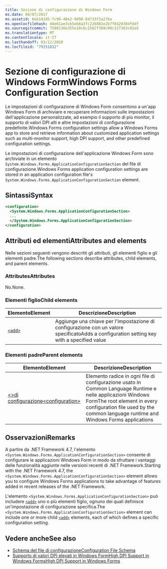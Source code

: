 ```yaml
---
title: Sezione di configurazione di Windows Form
ms.date: 04/07/2017
ms.assetid: 6eb142d5-fc98-40e2-9d90-84733f2a27ba
ms.openlocfilehash: 4de61ae3cb5eb8a3fc226881e2b7f842030dfddf
ms.sourcegitcommit: 7588136e355e10cbc2582f389c90c127363c02a5
ms.translationtype: MT
ms.contentlocale: it-IT
ms.lasthandoff: 03/12/2020
ms.locfileid: "79151832"
---
```

# <a name="windows-forms-configuration-section"></a><span data-ttu-id="1f4ba-102">Sezione di configurazione di Windows Form</span><span class="sxs-lookup"><span data-stu-id="1f4ba-102">Windows Forms Configuration Section</span></span>
<span data-ttu-id="1f4ba-103">Le impostazioni di configurazione di Windows Form consentono a un'app Windows Form di archiviare e recuperare informazioni sulle impostazioni dell'applicazione personalizzate, ad esempio il supporto di più monitor, il supporto di valori DPI alti e altre impostazioni di configurazione predefinite.</span><span class="sxs-lookup"><span data-stu-id="1f4ba-103">Windows Forms configuration settings allow a Windows Forms app to store and retrieve information about customized application settings such as multi-monitor support, high DPI support, and other predefined configuration settings.</span></span>

<span data-ttu-id="1f4ba-104">Le impostazioni di configurazione dell'applicazione Windows Form sono archiviate in un elemento `System.Windows.Forms.ApplicationConfigurationSection` del file di configurazione.</span><span class="sxs-lookup"><span data-stu-id="1f4ba-104">Windows Forms application configuration settings are stored in an application configuration file's `System.Windows.Forms.ApplicationConfigurationSection` element.</span></span>

## <a name="syntax"></a><span data-ttu-id="1f4ba-105">Sintassi</span><span class="sxs-lookup"><span data-stu-id="1f4ba-105">Syntax</span></span>

```xml
<configuration>
  <System.Windows.Forms.ApplicationConfigurationSection>
  ...
  </System.Windows.Forms.ApplicationConfigurationSection>
</configuration>
```

## <a name="attributes-and-elements"></a><span data-ttu-id="1f4ba-106">Attributi ed elementi</span><span class="sxs-lookup"><span data-stu-id="1f4ba-106">Attributes and elements</span></span>

<span data-ttu-id="1f4ba-107">Nelle sezioni seguenti vengono descritti gli attributi, gli elementi figlio e gli elementi padre.</span><span class="sxs-lookup"><span data-stu-id="1f4ba-107">The following sections describe attributes, child elements, and parent elements.</span></span>

### <a name="attributes"></a><span data-ttu-id="1f4ba-108">Attributes</span><span class="sxs-lookup"><span data-stu-id="1f4ba-108">Attributes</span></span>

<span data-ttu-id="1f4ba-109">No.</span><span class="sxs-lookup"><span data-stu-id="1f4ba-109">None.</span></span>

### <a name="child-elements"></a><span data-ttu-id="1f4ba-110">Elementi figlio</span><span class="sxs-lookup"><span data-stu-id="1f4ba-110">Child elements</span></span>

<span data-ttu-id="1f4ba-111">Elemento</span><span class="sxs-lookup"><span data-stu-id="1f4ba-111">Element</span></span>  |<span data-ttu-id="1f4ba-112">Descrizione</span><span class="sxs-lookup"><span data-stu-id="1f4ba-112">Description</span></span> |
---------|---------|
[`<add>`](windows-forms-add-configuration-element.md) | <span data-ttu-id="1f4ba-113">Aggiunge una chiave per l'impostazione di configurazione con un valore specificato</span><span class="sxs-lookup"><span data-stu-id="1f4ba-113">Adds a configuration setting key with a specified value</span></span> |

### <a name="parent-elements"></a><span data-ttu-id="1f4ba-114">Elementi padre</span><span class="sxs-lookup"><span data-stu-id="1f4ba-114">Parent elements</span></span>

<span data-ttu-id="1f4ba-115">Elemento</span><span class="sxs-lookup"><span data-stu-id="1f4ba-115">Element</span></span>  |<span data-ttu-id="1f4ba-116">Descrizione</span><span class="sxs-lookup"><span data-stu-id="1f4ba-116">Description</span></span> |
---------|---------|
[<span data-ttu-id="1f4ba-117">\<>di configurazione</span><span class="sxs-lookup"><span data-stu-id="1f4ba-117">\<configuration></span></span>](../configuration-element.md) | <span data-ttu-id="1f4ba-118">Elemento radice in ogni file di configurazione usato in Common Language Runtime e nelle applicazioni Windows Form</span><span class="sxs-lookup"><span data-stu-id="1f4ba-118">The root element in every configuration file used by the common language runtime and Windows Forms applications</span></span> |

## <a name="remarks"></a><span data-ttu-id="1f4ba-119">Osservazioni</span><span class="sxs-lookup"><span data-stu-id="1f4ba-119">Remarks</span></span>

<span data-ttu-id="1f4ba-120">A partire da .NET Framework 4.7, l'elemento `<System.Windows.Forms.ApplicationConfigurationSection>` consente di configurare le applicazioni Windows Form in modo da sfruttare i vantaggi delle funzionalità aggiunte nelle versioni recenti di .NET Framework.</span><span class="sxs-lookup"><span data-stu-id="1f4ba-120">Starting with the .NET Framework 4.7, the `<System.Windows.Forms.ApplicationConfigurationSection>` element allows you to configure Windows Forms applications to take advantage of features added in recent releases of the .NET Framework.</span></span>

<span data-ttu-id="1f4ba-121">L'elemento `<System.Windows.Forms.ApplicationConfigurationSection>` può includere [`<add>`](windows-forms-add-configuration-element.md) uno o più elementi figlio, ognuno dei quali definisce un'impostazione di configurazione specifica.</span><span class="sxs-lookup"><span data-stu-id="1f4ba-121">The `<System.Windows.Forms.ApplicationConfigurationSection>` element can include one or more child [`<add>`](windows-forms-add-configuration-element.md) elements, each of which defines a specific configuration setting.</span></span>

## <a name="see-also"></a><span data-ttu-id="1f4ba-122">Vedere anche</span><span class="sxs-lookup"><span data-stu-id="1f4ba-122">See also</span></span>

- [<span data-ttu-id="1f4ba-123">Schema del file di configurazione</span><span class="sxs-lookup"><span data-stu-id="1f4ba-123">Configuration File Schema</span></span>](../index.md)
- [<span data-ttu-id="1f4ba-124">Supporto di valori DPI elevati in Windows FormHigh DPI Support in Windows Forms</span><span class="sxs-lookup"><span data-stu-id="1f4ba-124">High DPI Support in Windows Forms</span></span>](../../../winforms/high-dpi-support-in-windows-forms.md)
